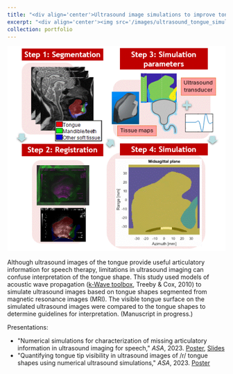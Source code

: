 ```yaml
---
title: "<div align='center'>Ultrasound image simulations to improve tongue shape interpretation</div>"
excerpt: "<div align='center'><img src='/images/ultrasound_tongue_simulation.gif'></div>"
collection: portfolio
---
```

<div align='center'><img src='/images/ultrasound_tongue_simulation.gif'></div>

Although ultrasound images of the tongue provide useful articulatory information for speech therapy, limitations in ultrasound imaging can confuse interpretation of the tongue shape. This study used models of acoustic wave propagation ([k-Wave toolbox](http://www.k-wave.org/), Treeby & Cox, 2010) to simulate ultrasound images based on tongue shapes segmented from magnetic resonance images (MRI). The visible tongue surface on the simulated ultrasound images were compared to the tongue shapes to determine guidelines for interpretation. (Manuscript in progress.)

Presentations:
- "Numerical simulations for characterization of missing articulatory information in ultrasound imaging for speech," *ASA*, 2023. [Poster](https://sarahrli.github.io/files/Li_2023_ASA_5aBAb16_poster.pdf), [Slides](https://sarahrli.github.io/files/Li_2023_ASA_5aBAb16_slides.pptx)
- "Quantifying tongue tip visibility in ultrasound images of /r/ tongue shapes using numerical ultrasound simulations," *ASA*, 2023. [Poster](https://sarahrli.github.io/files/Li_2023_ASA_5aSC37_poster.pdf)
